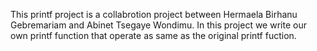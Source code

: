 This printf project is a collabrotion  project between Hermaela Birhanu Gebremariam and Abinet Tsegaye Wondimu. In this project we write our own printf function that operate as same as the original printf fuction.